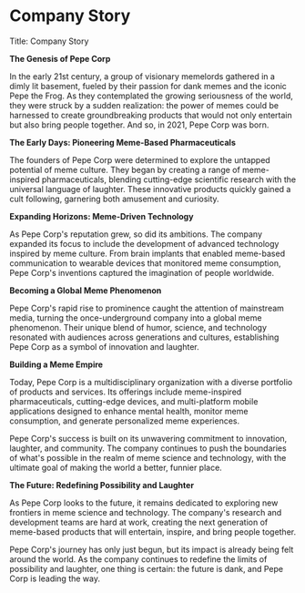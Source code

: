 # Company Story

Title: Company Story

**The Genesis of Pepe Corp**

In the early 21st century, a group of visionary memelords gathered in a dimly lit basement, fueled by their passion for dank memes and the iconic Pepe the Frog. As they contemplated the growing seriousness of the world, they were struck by a sudden realization: the power of memes could be harnessed to create groundbreaking products that would not only entertain but also bring people together. And so, in 2021, Pepe Corp was born.

**The Early Days: Pioneering Meme-Based Pharmaceuticals**

The founders of Pepe Corp were determined to explore the untapped potential of meme culture. They began by creating a range of meme-inspired pharmaceuticals, blending cutting-edge scientific research with the universal language of laughter. These innovative products quickly gained a cult following, garnering both amusement and curiosity.

**Expanding Horizons: Meme-Driven Technology**

As Pepe Corp's reputation grew, so did its ambitions. The company expanded its focus to include the development of advanced technology inspired by meme culture. From brain implants that enabled meme-based communication to wearable devices that monitored meme consumption, Pepe Corp's inventions captured the imagination of people worldwide.

**Becoming a Global Meme Phenomenon**

Pepe Corp's rapid rise to prominence caught the attention of mainstream media, turning the once-underground company into a global meme phenomenon. Their unique blend of humor, science, and technology resonated with audiences across generations and cultures, establishing Pepe Corp as a symbol of innovation and laughter.

**Building a Meme Empire**

Today, Pepe Corp is a multidisciplinary organization with a diverse portfolio of products and services. Its offerings include meme-inspired pharmaceuticals, cutting-edge devices, and multi-platform mobile applications designed to enhance mental health, monitor meme consumption, and generate personalized meme experiences.

Pepe Corp's success is built on its unwavering commitment to innovation, laughter, and community. The company continues to push the boundaries of what's possible in the realm of meme science and technology, with the ultimate goal of making the world a better, funnier place.

**The Future: Redefining Possibility and Laughter**

As Pepe Corp looks to the future, it remains dedicated to exploring new frontiers in meme science and technology. The company's research and development teams are hard at work, creating the next generation of meme-based products that will entertain, inspire, and bring people together.

Pepe Corp's journey has only just begun, but its impact is already being felt around the world. As the company continues to redefine the limits of possibility and laughter, one thing is certain: the future is dank, and Pepe Corp is leading the way.